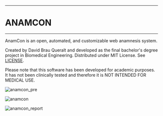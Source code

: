 ----------------
# ANAMCON
----------------
AnamCon is an open, automated, and customizable web anamnesis system.

Created by David Brau Queralt and developed as the final bachelor's degree project in Biomedical Engineering. 
Distributed under MIT License. See [LICENSE](/LICENSE).

Please note that this software has been developed for academic purposes. It has not been clinically tested and therefore it is NOT INTENDED FOR MEDICAL USE.

![anamcon_pre](https://github.com/dbrauq/anamcon/assets/122096703/dc158ebf-f61f-41f4-b660-95fbed7f54ac)

![anamcon](https://github.com/dbrauq/anamcon/assets/122096703/931cc655-8fe4-44f2-ac95-6e51053bcc5d)

![anamcon_report](https://github.com/dbrauq/anamcon/assets/122096703/12962946-3b8d-4c5b-a491-e313798b96ba)





